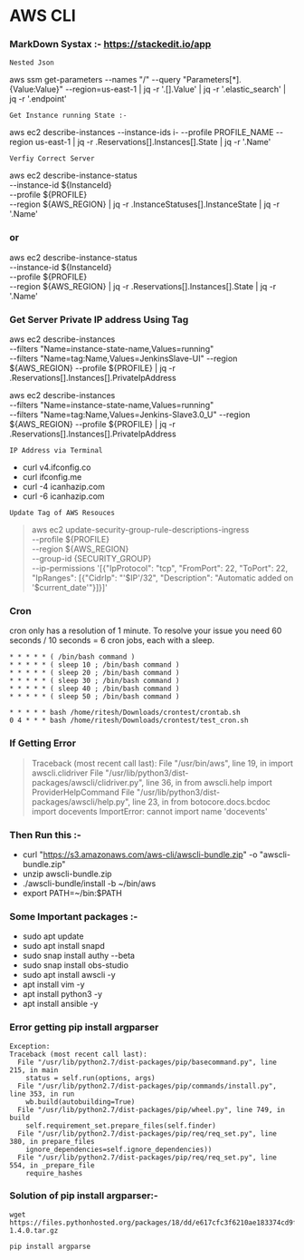 # AWS CLI #
### MarkDown Systax :- https://stackedit.io/app #
```
Nested Json
```
aws ssm get-parameters --names "/<name>" --query "Parameters[*].{Value:Value}" --region=us-east-1 | jq -r '.[].Value' | jq -r '.elastic_search' | jq -r '.endpoint'

```
Get Instance running State :-
```
aws ec2 describe-instances   --instance-ids i-<ID>   --profile PROFILE_NAME   --region us-east-1 |  jq -r .Reservations[].Instances[].State | jq -r '.Name'

```
Verfiy Correct Server
```
aws ec2 describe-instance-status \
  --instance-id ${InstanceId} \
  --profile ${PROFILE} \
  --region ${AWS_REGION} | jq -r .InstanceStatuses[].InstanceState | jq -r '.Name'
### or ###
aws ec2 describe-instance-status \
  --instance-id ${InstanceId} \
  --profile ${PROFILE} \
  --region ${AWS_REGION} | jq -r .Reservations[].Instances[].State | jq -r '.Name'

### Get Server Private IP address Using Tag
aws ec2 describe-instances \
	--filters "Name=instance-state-name,Values=running" \
	--filters "Name=tag:Name,Values=JenkinsSlave-UI" --region ${AWS_REGION} --profile ${PROFILE} | jq -r .Reservations[].Instances[].PrivateIpAddress


aws ec2 describe-instances \
	--filters "Name=instance-state-name,Values=running" \
	--filters "Name=tag:Name,Values=Jenkins-Slave3.0_U" --region ${AWS_REGION} --profile ${PROFILE} | jq -r .Reservations[].Instances[].PrivateIpAddress

```
IP Address via Terminal
```
- curl v4.ifconfig.co
- curl ifconfig.me
- curl -4 icanhazip.com
- curl -6 icanhazip.com

```
Update Tag of AWS Resouces
```
>aws ec2 update-security-group-rule-descriptions-ingress \
	--profile ${PROFILE} \
	--region ${AWS_REGION} \
	--group-id {SECURITY_GROUP} \
	--ip-permissions '[{"IpProtocol": "tcp", "FromPort": 22, "ToPort": 22, "IpRanges": [{"CidrIp": "'$IP'/32", "Description": "Automatic added on '$current_date'"}]}]' 

### Cron
cron only has a resolution of 1 minute. To resolve your issue you need 60 seconds / 10 seconds = 6 cron jobs, each with a sleep.

```
* * * * * ( /bin/bash command )  
* * * * * ( sleep 10 ; /bin/bash command )  
* * * * * ( sleep 20 ; /bin/bash command )  
* * * * * ( sleep 30 ; /bin/bash command )  
* * * * * ( sleep 40 ; /bin/bash command )  
* * * * * ( sleep 50 ; /bin/bash command )  
```
```
* * * * * bash /home/ritesh/Downloads/crontest/crontab.sh
0 4 * * * bash /home/ritesh/Downloads/crontest/test_cron.sh
```
### If Getting Error
>Traceback (most recent call last):
  File "/usr/bin/aws", line 19, in <module>
    import awscli.clidriver
  File "/usr/lib/python3/dist-packages/awscli/clidriver.py", line 36, in <module>
    from awscli.help import ProviderHelpCommand
  File "/usr/lib/python3/dist-packages/awscli/help.py", line 23, in <module>
    from botocore.docs.bcdoc import docevents
ImportError: cannot import name 'docevents'

### Then Run this :- 
>
- curl "https://s3.amazonaws.com/aws-cli/awscli-bundle.zip" -o "awscli-bundle.zip"
- unzip awscli-bundle.zip
- ./awscli-bundle/install -b ~/bin/aws
- export PATH=~/bin:$PATH

### Some Important packages :-
>
- sudo apt update
- sudo apt install snapd
- sudo snap install authy --beta
- sudo snap install obs-studio
- sudo apt  install awscli -y
- apt install vim -y
- apt install python3 -y
- apt install ansible -y 

### Error getting pip install argparser
```
Exception:
Traceback (most recent call last):
  File "/usr/lib/python2.7/dist-packages/pip/basecommand.py", line 215, in main
    status = self.run(options, args)
  File "/usr/lib/python2.7/dist-packages/pip/commands/install.py", line 353, in run
    wb.build(autobuilding=True)
  File "/usr/lib/python2.7/dist-packages/pip/wheel.py", line 749, in build
    self.requirement_set.prepare_files(self.finder)
  File "/usr/lib/python2.7/dist-packages/pip/req/req_set.py", line 380, in prepare_files
    ignore_dependencies=self.ignore_dependencies))
  File "/usr/lib/python2.7/dist-packages/pip/req/req_set.py", line 554, in _prepare_file
    require_hashes
```

### Solution of pip install argparser:-
```
wget https://files.pythonhosted.org/packages/18/dd/e617cfc3f6210ae183374cd9f6a26b20514bbb5a792af97949c5aacddf0f/argparse-1.4.0.tar.gz

pip install argparse
```












